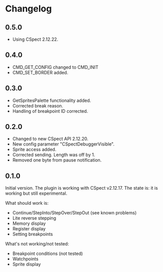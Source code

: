 # Changelog

## 0.5.0
- Using CSpect 2.12.22.

## 0.4.0
- CMD_GET_CONFIG changed to CMD_INIT
- CMD_SET_BORDER added.

## 0.3.0
- GetSpritesPalette functionality added.
- Corrected break reason.
- Handling of breakpoint ID corrected.

## 0.2.0
- Changed to new CSpect API 2.12.20.
- New config parameter "CSpectDebuggerVisible".
- Sprite access added.
- Corrected sending. Length was off by 1.
- Removed one byte from pause notification.

## 0.1.0
Initial version.
The plugin is working with CSpect v2.12.17.
The state is: it is working but still experimental.

What should work is:
- Continue/StepInto/StepOver/StepOut (see known problems)
- Lite reverse stepping
- Memory display
- Register display
- Setting breakpoints

What's not working/not tested:
- Breakpoint conditions (not tested)
- Watchpoints
- Sprite display
